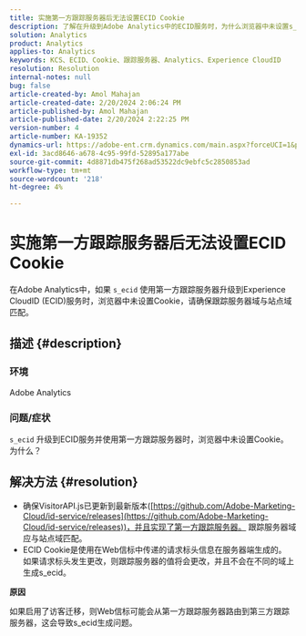 ```yaml
---
title: 实施第一方跟踪服务器后无法设置ECID Cookie
description: 了解在升级到Adobe Analytics中的ECID服务时，为什么浏览器中未设置s_ecid Cookie。
solution: Analytics
product: Analytics
applies-to: Analytics
keywords: KCS、ECID、Cookie、跟踪服务器、Analytics、Experience CloudID
resolution: Resolution
internal-notes: null
bug: false
article-created-by: Amol Mahajan
article-created-date: 2/20/2024 2:06:24 PM
article-published-by: Amol Mahajan
article-published-date: 2/20/2024 2:22:25 PM
version-number: 4
article-number: KA-19352
dynamics-url: https://adobe-ent.crm.dynamics.com/main.aspx?forceUCI=1&pagetype=entityrecord&etn=knowledgearticle&id=c168863a-f9cf-ee11-9079-6045bd006295
exl-id: 3acd8646-a678-4c95-99fd-52895a177abe
source-git-commit: 4d8871db475f268ad53522dc9ebfc5c2850853ad
workflow-type: tm+mt
source-wordcount: '218'
ht-degree: 4%

---
```


# 实施第一方跟踪服务器后无法设置ECID Cookie


在Adobe Analytics中，如果 `s_ecid` 使用第一方跟踪服务器升级到Experience CloudID (ECID)服务时，浏览器中未设置Cookie，请确保跟踪服务器域与站点域匹配。

## 描述 {#description}


### <b>环境</b>

Adobe Analytics



### <b>问题/症状</b>

`s_ecid` 升级到ECID服务并使用第一方跟踪服务器时，浏览器中未设置Cookie。 为什么？


## 解决方法 {#resolution}


- 确保VisitorAPI.js已更新到最新版本([https://github.com/Adobe-Marketing-Cloud/id-service/releases](https://github.com/Adobe-Marketing-Cloud/id-service/releases))，并且实现了第一方跟踪服务器。 跟踪服务器域应与站点域匹配。
- ECID Cookie是使用在Web信标中传递的请求标头信息在服务器端生成的。 如果请求标头发生更改，则跟踪服务器的值将会更改，并且不会在不同的域上生成s_ecid。


<b>原因</b>

如果启用了访客迁移，则Web信标可能会从第一方跟踪服务器路由到第三方跟踪服务器，这会导致s_ecid生成问题。
